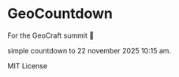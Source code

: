 # GeoCountdown
For the GeoCraft summit 🥳


simple countdown to 22 november 2025 10:15 am.

MIT License 